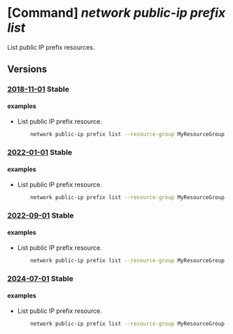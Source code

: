 # [Command] _network public-ip prefix list_

List public IP prefix resources.

## Versions

### [2018-11-01](/Resources/mgmt-plane/L3N1YnNjcmlwdGlvbnMve30vcHJvdmlkZXJzL21pY3Jvc29mdC5uZXR3b3JrL3B1YmxpY2lwcHJlZml4ZXM=/2018-11-01.xml) **Stable**

<!-- mgmt-plane /subscriptions/{}/providers/microsoft.network/publicipprefixes 2018-11-01 -->
<!-- mgmt-plane /subscriptions/{}/resourcegroups/{}/providers/microsoft.network/publicipprefixes 2018-11-01 -->

#### examples

- List public IP prefix resource.
    ```bash
        network public-ip prefix list --resource-group MyResourceGroup
    ```

### [2022-01-01](/Resources/mgmt-plane/L3N1YnNjcmlwdGlvbnMve30vcHJvdmlkZXJzL21pY3Jvc29mdC5uZXR3b3JrL3B1YmxpY2lwcHJlZml4ZXM=/2022-01-01.xml) **Stable**

<!-- mgmt-plane /subscriptions/{}/providers/microsoft.network/publicipprefixes 2022-01-01 -->
<!-- mgmt-plane /subscriptions/{}/resourcegroups/{}/providers/microsoft.network/publicipprefixes 2022-01-01 -->

#### examples

- List public IP prefix resource.
    ```bash
        network public-ip prefix list --resource-group MyResourceGroup
    ```

### [2022-09-01](/Resources/mgmt-plane/L3N1YnNjcmlwdGlvbnMve30vcHJvdmlkZXJzL21pY3Jvc29mdC5uZXR3b3JrL3B1YmxpY2lwcHJlZml4ZXM=/2022-09-01.xml) **Stable**

<!-- mgmt-plane /subscriptions/{}/providers/microsoft.network/publicipprefixes 2022-09-01 -->
<!-- mgmt-plane /subscriptions/{}/resourcegroups/{}/providers/microsoft.network/publicipprefixes 2022-09-01 -->

#### examples

- List public IP prefix resource.
    ```bash
        network public-ip prefix list --resource-group MyResourceGroup
    ```

### [2024-07-01](/Resources/mgmt-plane/L3N1YnNjcmlwdGlvbnMve30vcHJvdmlkZXJzL21pY3Jvc29mdC5uZXR3b3JrL3B1YmxpY2lwcHJlZml4ZXM=/2024-07-01.xml) **Stable**

<!-- mgmt-plane /subscriptions/{}/providers/microsoft.network/publicipprefixes 2024-07-01 -->
<!-- mgmt-plane /subscriptions/{}/resourcegroups/{}/providers/microsoft.network/publicipprefixes 2024-07-01 -->

#### examples

- List public IP prefix resource.
    ```bash
        network public-ip prefix list --resource-group MyResourceGroup
    ```
